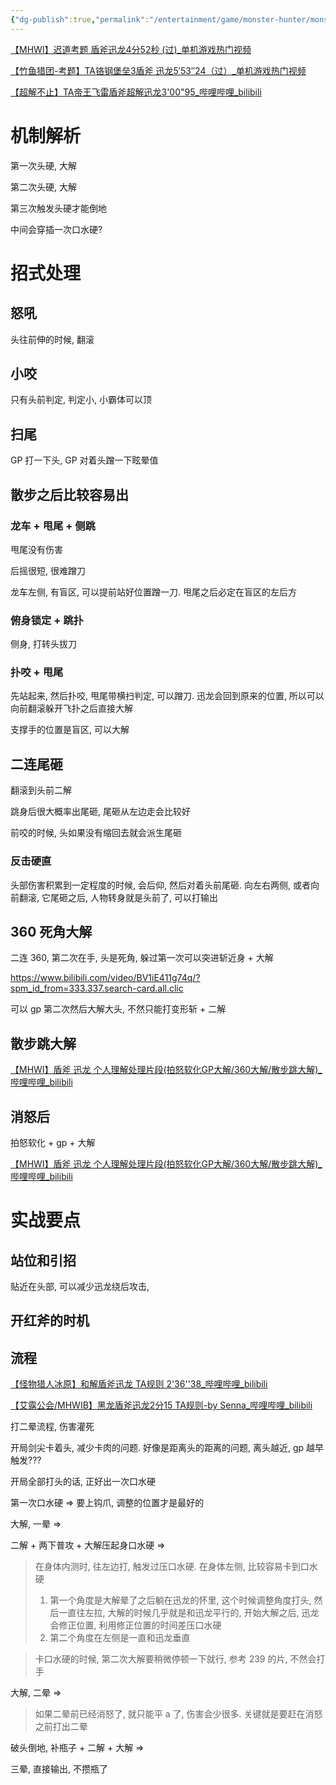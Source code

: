 ```yaml
---
{"dg-publish":true,"permalink":"/entertainment/game/monster-hunter/monster//"}
---
```



[【MHWI】迟道考题 盾斧迅龙4分52秒 (过)\_单机游戏热门视频](https://www.bilibili.com/video/BV1a64y1W7Mb/?spm_id_from=333.337.search-card.all.click&vd_source=f8573a6196003ad3683f1c1a403d3431)

[【竹鱼猎团-考题】TA铬钢堡垒3盾斧 迅龙5′53″24（过）\_单机游戏热门视频](https://www.bilibili.com/video/BV1wt42137Sz/?spm_id_from=333.337.search-card.all.click&vd_source=f8573a6196003ad3683f1c1a403d3431)

[【超解不止】TA帝王飞雷盾斧超解迅龙3'00"95\_哔哩哔哩\_bilibili](https://www.bilibili.com/video/BV14j421S7jc/?spm_id_from=333.337.search-card.all.click&vd_source=f8573a6196003ad3683f1c1a403d3431)

# 机制解析

第一次头硬, 大解

第二次头硬, 大解

第三次触发头硬才能倒地

中间会穿插一次口水硬?

# 招式处理

## 怒吼

头往前伸的时候, 翻滚

## 小咬

只有头前判定, 判定小, 小霸体可以顶

## 扫尾

GP 打一下头, GP 对着头蹭一下眩晕值

## 散步之后比较容易出

### 龙车 + 甩尾 + 侧跳

甩尾没有伤害

后摇很短, 很难蹭刀

龙车左侧, 有盲区, 可以提前站好位置蹭一刀. 甩尾之后必定在盲区的左后方

### 俯身锁定 + 跳扑

侧身, 打转头拔刀

### 扑咬 + 甩尾

先站起来, 然后扑咬, 甩尾带横扫判定, 可以蹭刀. 迅龙会回到原来的位置, 所以可以向前翻滚躲开飞扑之后直接大解

支撑手的位置是盲区, 可以大解

## 二连尾砸

翻滚到头前二解

跳身后很大概率出尾砸, 尾砸从左边走会比较好

前咬的时候, 头如果没有缩回去就会派生尾砸

### 反击硬直

头部伤害积累到一定程度的时候, 会后仰, 然后对着头前尾砸. 向左右两侧, 或者向前翻滚, 它尾砸之后, 人物转身就是头前了, 可以打输出

## 360 死角大解

二连 360, 第二次在手, 头是死角, 躲过第一次可以突进斩近身 + 大解

https://www.bilibili.com/video/BV1iE411g74q/?spm_id_from=333.337.search-card.all.clic

可以 gp 第二次然后大解大头, 不然只能打变形斩 + 二解

## 散步跳大解

[【MHWI】盾斧 迅龙 个人理解处理片段(拍怒软化GP大解/360大解/散步跳大解)\_哔哩哔哩\_bilibili](https://www.bilibili.com/video/BV1iE411g74q/?spm_id_from=333.337.search-card.all.click&vd_source=f8573a6196003ad3683f1c1a403d3431)

## 消怒后

拍怒软化 + gp + 大解

[【MHWI】盾斧 迅龙 个人理解处理片段(拍怒软化GP大解/360大解/散步跳大解)\_哔哩哔哩\_bilibili](https://www.bilibili.com/video/BV1iE411g74q/?spm_id_from=333.337.search-card.all.click&vd_source=f8573a6196003ad3683f1c1a403d3431)

# 实战要点

## 站位和引招

贴近在头部, 可以减少迅龙绕后攻击,

## 开红斧的时机

## 流程

[【怪物猎人冰原】和解盾斧迅龙 TA规则 2'36''38\_哔哩哔哩\_bilibili](https://www.bilibili.com/video/BV1pi4y1a7qy/?spm_id_from=333.337.search-card.all.click&vd_source=f8573a6196003ad3683f1c1a403d3431)

[【艾露公会/MHWIB】黑龙盾斧迅龙2分15 TA规则-by Senna\_哔哩哔哩\_bilibili](https://www.bilibili.com/video/BV1Kf4y1Y7yV/?spm_id_from=333.337.search-card.all.click&vd_source=f8573a6196003ad3683f1c1a403d3431)

打二晕流程, 伤害灌死

开局剑尖卡着头, 减少卡肉的问题. 好像是距离头的距离的问题, 离头越近, gp 越早触发???

开局全部打头的话, 正好出一次口水硬

第一次口水硬 => 要上钩爪, 调整的位置才是最好的

大解, 一晕 =>

二解 + 两下普攻 + 大解压起身口水硬 =>

> 在身体内测时, 往左边打, 触发过压口水硬. 在身体左侧, 比较容易卡到口水硬
> 1. 第一个角度是大解晕了之后躺在迅龙的怀里, 这个时候调整角度打头, 然后一直往左拉, 大解的时候几乎就是和迅龙平行的, 开始大解之后, 迅龙会修正位置, 利用修正位置的时间差压口水硬
> 2. 第二个角度在左侧是一直和迅龙垂直

> 卡口水硬的时候, 第二次大解要稍微停顿一下就行, 参考 239 的片, 不然会打手

大解, 二晕 =>

> 如果二晕前已经消怒了, 就只能平 a 了, 伤害会少很多. 关键就是要赶在消怒之前打出二晕

破头倒地, 补瓶子 + 二解 + 大解 =>

三晕, 直接输出, 不攒瓶了
